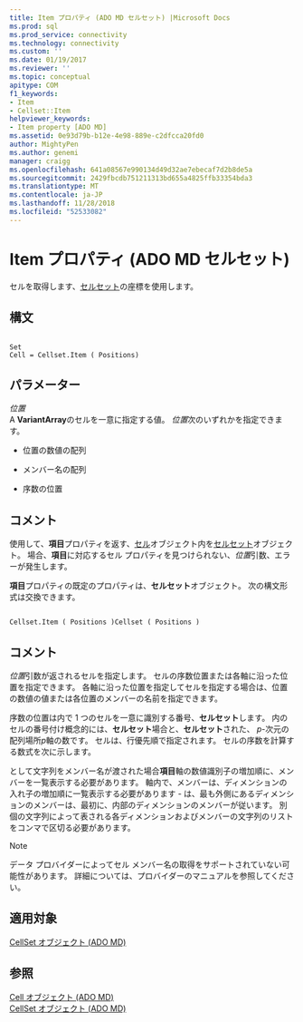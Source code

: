```yaml
---
title: Item プロパティ (ADO MD セルセット) |Microsoft Docs
ms.prod: sql
ms.prod_service: connectivity
ms.technology: connectivity
ms.custom: ''
ms.date: 01/19/2017
ms.reviewer: ''
ms.topic: conceptual
apitype: COM
f1_keywords:
- Item
- Cellset::Item
helpviewer_keywords:
- Item property [ADO MD]
ms.assetid: 0e93d79b-b12e-4e98-889e-c2dfcca20fd0
author: MightyPen
ms.author: genemi
manager: craigg
ms.openlocfilehash: 641a08567e990134d49d32ae7ebecaf7d2b8de5a
ms.sourcegitcommit: 2429fbcdb751211313bd655a4825ffb33354bda3
ms.translationtype: MT
ms.contentlocale: ja-JP
ms.lasthandoff: 11/28/2018
ms.locfileid: "52533082"
---
```

# <a name="item-property-ado-md-cellset"></a>Item プロパティ (ADO MD セルセット)
セルを取得します、[セルセット](../../../ado/reference/ado-md-api/cellset-object-ado-md.md)の座標を使用します。  
  
## <a name="syntax"></a>構文  
  
```  
  
Set  
Cell = Cellset.Item ( Positions)  
```  
  
## <a name="parameters"></a>パラメーター  
 *位置*  
 A **VariantArray**のセルを一意に指定する値。 *位置*次のいずれかを指定できます。  
  
-   位置の数値の配列  
  
-   メンバー名の配列  
  
-   序数の位置  
  
## <a name="remarks"></a>コメント  
 使用して、**項目**プロパティを返す、[セル](../../../ado/reference/ado-md-api/cell-object-ado-md.md)オブジェクト内を[セルセット](../../../ado/reference/ado-md-api/cellset-object-ado-md.md)オブジェクト。 場合、**項目**に対応するセル プロパティを見つけられない、*位置*引数、エラーが発生します。  
  
 **項目**プロパティの既定のプロパティは、**セルセット**オブジェクト。 次の構文形式は交換できます。  
  
```  
  
Cellset.Item ( Positions )Cellset ( Positions )  
```  
  
## <a name="remarks"></a>コメント  
 *位置*引数が返されるセルを指定します。 セルの序数位置または各軸に沿った位置を指定できます。 各軸に沿った位置を指定してセルを指定する場合は、位置の数値の値または各位置のメンバーの名前を指定できます。  
  
 序数の位置は内で 1 つのセルを一意に識別する番号、**セルセット**します。 内のセルの番号付け概念的には、**セルセット**場合と、**セルセット**された、 *p*-次元の配列場所*p*軸の数です。 セルは、行優先順で指定されます。 セルの序数を計算する数式を次に示します。  
  
 として文字列をメンバー名が渡された場合**項目**軸の数値識別子の増加順に、メンバーを一覧表示する必要があります。 軸内で、メンバーは、ディメンションの入れ子の増加順に一覧表示する必要があります - は、最も外側にあるディメンションのメンバーは、最初に、内部のディメンションのメンバーが従います。 別個の文字列によって表される各ディメンションおよびメンバーの文字列のリストをコンマで区切る必要があります。  
  
> [!NOTE]
>  データ プロバイダーによってセル メンバー名の取得をサポートされていない可能性があります。 詳細については、プロバイダーのマニュアルを参照してください。  
  
## <a name="applies-to"></a>適用対象  
 [CellSet オブジェクト (ADO MD)](../../../ado/reference/ado-md-api/cellset-object-ado-md.md)  
  
## <a name="see-also"></a>参照  
 [Cell オブジェクト (ADO MD)](../../../ado/reference/ado-md-api/cell-object-ado-md.md)   
 [CellSet オブジェクト (ADO MD)](../../../ado/reference/ado-md-api/cellset-object-ado-md.md)
